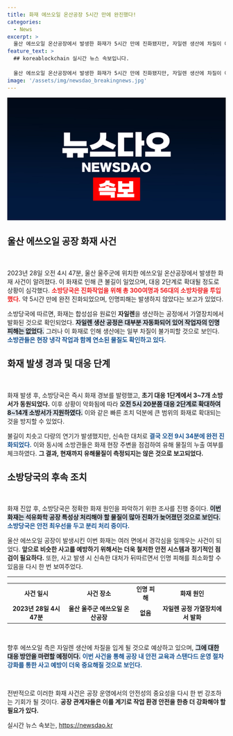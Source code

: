 ```yaml
---
title: 화재 에쓰오일 온산공장 5시간 만에 완진했다!
categories:
  - News
excerpt: >
  울산 에쓰오일 온산공장에서 발생한 화재가 5시간 만에 진화됐지만, 자일렌 생산에 차질이 예상됩니다. 유해물질은 감지되지 않았기에 주민 안전은 확보된 상황. 이 사건의 전말은? 클릭해 확인하세요!
feature_text: >
  ## koreablockchain 실시간 뉴스 속보입니다.

  울산 에쓰오일 온산공장에서 발생한 화재가 5시간 만에 진화됐지만, 자일렌 생산에 차질이 예상됩니다. 유해물질은 감지되지 않았기에 주민 안전은 확보된 상황. 이 사건의 전말은? 클릭해 확인하세요!
image: '/assets/img/newsdao_breakingnews.jpg'
---
```


<p><img src="/assets/img/newsdao_breakingnews.jpg" alt="koreablockchain 속보" /></p>

<h2 data-ke-size="size26">울산 에쓰오일 공장 화재 사건</h2>

<p data-ke-size="size16">&nbsp;</p>

<p data-ke-size="size16">2023년 28일 오전 4시 47분, 울산 울주군에 위치한 에쓰오일 온산공장에서 발생한 화재 사건이 알려졌다. 이 화재로 인해 큰 불길이 일었으며, 대응 2단계로 확대될 정도로 상황이 심각했다. <b><span style="color: #ee2323;">소방당국은 진화작업을 위해 총 300여명과 56대의 소방차량을 투입했다.</span></b> 약 5시간 만에 완전 진화되었으며, 인명피해는 발생하지 않았다는 보고가 있었다.</p>

<p data-ke-size="size16">소방당국에 따르면, 화재는 합성섬유 원료인 <b>자일렌</b>을 생산하는 공정에서 가열장치에서 발화된 것으로 확인되었다. <b><span style="background-color: #21538527;">자일렌 생산 공정은 대부분 자동화되어 있어 작업자의 인명 피해는 없었다.</span></b> 그러나 이 화재로 인해 생산에는 일부 차질이 불가피할 것으로 보인다. <b><span style="color: #1a5490;">소방관들은 현장 냉각 작업과 함께 연소된 물질도 확인하고 있다.</span></b></p>

<h2 data-ke-size="size26">화재 발생 경과 및 대응 단계</h2>

<p data-ke-size="size16">&nbsp;</p>

<p data-ke-size="size16">화재 발생 후, 소방당국은 즉시 화재 경보를 발령했고, <b><span style="ee2323;">초기 대응 1단계에서 3~7개 소방서가 동원되었다.</span></b> 이후 상황이 악화됨에 따라 <b><span style="background-color: #21538527;">오전 5시 20분쯤 대응 2단계로 확대하여 8~14개 소방서가 지원하였다.</span></b> 이와 같은 빠른 조치 덕분에 큰 범위의 화재로 확대되는 것을 방지할 수 있었다.</p>

<p data-ke-size="size16">불길이 치솟고 다량의 연기가 발생했지만, 신속한 대처로 <b><span style="color: #1a5490;">결국 오전 9시 34분에 완전 진화되었다.</span></b> 이와 동시에 소방관들은 화재 현장 주변을 점검하여 유해 물질의 누출 여부를 체크하였다. <b><span style="ee2323;">그 결과, 현재까지 유해물질이 측정되지는 않은 것으로 보고되었다.</span></b></p>

<h2 data-ke-size="size26">소방당국의 후속 조치</h2>

<p data-ke-size="size16">&nbsp;</p>

<p data-ke-size="size16">화재 진압 후, 소방당국은 정확한 화재 원인을 파악하기 위한 조사를 진행 중이다. <b><span style="background-color: #21538527;">이번 화재는 석유화학 공장 특성상 처리해야 할 물질이 많아 진화가 늦어졌던 것으로 보인다.</span></b> <b><span style="color: #1a5490;">소방당국은 안전 최우선을 두고 분리 처리 중이다.</span></b> </p>

<p data-ke-size="size16">울산 에쓰오일 공장이 발생시킨 이번 화재는 여러 면에서 경각심을 일깨우는 사건이 되었다. <b><span style="ee2323;">앞으로 비슷한 사고를 예방하기 위해서는 더욱 철저한 안전 시스템과 정기적인 점검이 필요하다.</span></b> 또한, 사고 발생 시 신속한 대처가 뒤따르면서 인명 피해를 최소화할 수 있음을 다시 한 번 보여주었다.</p>

<hr>

<table style="width: 100%; border-collapse: collapse;">
    <tr>
        <td style="text-align: center; height: 17px;"><b>사건 일시</b></td>
        <td style="text-align: center; height: 17px;"><b>사건 장소</b></td>
        <td style="text-align: center; height: 17px;"><b>인명 피해</b></td>
        <td style="text-align: center; height: 17px;"><b>화재 원인</b></td>
    </tr>
    <tr>
        <td style="text-align: center; height: 17px;"><b>2023년 28일 4시 47분</b></td>
        <td style="text-align: center; height: 17px;"><b>울산 울주군 에쓰오일 온산공장</b></td>
        <td style="text-align: center; height: 17px;"><b>없음</b></td>
        <td style="text-align: center; height: 17px;"><b>자일렌 공정 가열장치에서 발화</b></td>
    </tr>
</table>

<p data-ke-size="size16">&nbsp;</p> 

<p data-ke-size="size16">향후 에쓰오일 측은 자일렌 생산에 차질을 입게 될 것으로 예상하고 있으며, <b><span style="background-color: #21538527;">그에 대한 대응 방안을 마련할 예정이다.</span></b> <b><span style="color: #1a5490;">이번 사건을 통해 공장 내 안전 교육과 스탠다드 운영 절차 강화를 통한 사고 예방이 더욱 중요해질 것으로 보인다.</span></b></p>

<p data-ke-size="size16">&nbsp;</p> 

<p data-ke-size="size16">전반적으로 이러한 화재 사건은 공장 운영에서의 안전성의 중요성을 다시 한 번 강조하는 기회가 될 것이다. <b><span style="ee2323;">공장 관계자들은 이를 계기로 작업 환경 안전을 한층 더 강화해야 할 필요가 있다.</span></b></p>
실시간 뉴스 속보는, <a href="https://newsdao.kr" rel="dofollow">https://newsdao.kr</a>


